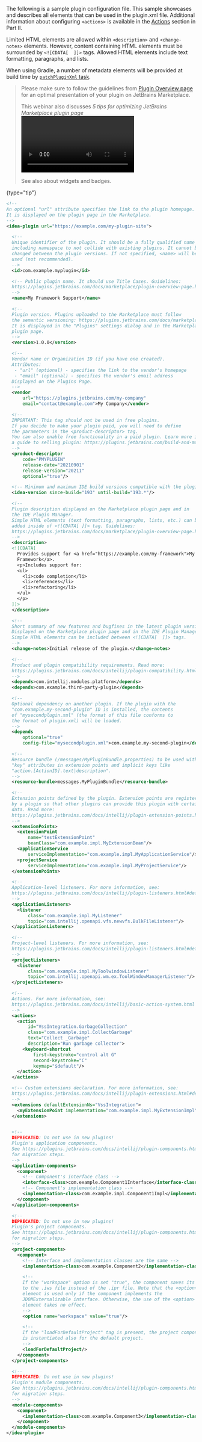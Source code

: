 [//]: # (title: Plugin Configuration File)

<!-- Copyright 2000-2022 JetBrains s.r.o. and other contributors. Use of this source code is governed by the Apache 2.0 license that can be found in the LICENSE file. -->

The following is a sample plugin configuration file.
This sample showcases and describes all elements that can be used in the <path>plugin.xml</path> file.
Additional information about configuring `<actions>` is available in the [Actions](basic_action_system.md#registering-actions) section in Part II.

Limited HTML elements are allowed within `<description>` and `<change-notes>` elements.
However, content containing HTML elements must be surrounded by `<![CDATA[  ]]>` tags.
Allowed HTML elements include text formatting, paragraphs, and lists.

When using Gradle, a number of metadata elements will be provided at build time by [`patchPluginXml` task](gradle_guide.md#patching-the-plugin-configuration-file).

> Please make sure to follow the guidelines from [Plugin Overview page](https://plugins.jetbrains.com/docs/marketplace/plugin-overview-page.html) for an optimal presentation of your plugin on JetBrains Marketplace.
>
> This webinar also discusses _5 tips for optimizing JetBrains Marketplace plugin page_
> <video href="oB1GA9JeeiY" title="Busy plugin developers series. Episode 2" width="300"/>
>
> See also [](marketing.md) about widgets and badges.
>
{type="tip"}

```xml
<!--
An optional "url" attribute specifies the link to the plugin homepage.
It is displayed on the plugin page in the Marketplace.
-->
<idea-plugin url="https://example.com/my-plugin-site">

  <!--
  Unique identifier of the plugin. It should be a fully qualified name
  including namespace to not collide with existing plugins. It cannot be
  changed between the plugin versions. If not specified, <name> will be
  used (not recommended).
  -->
  <id>com.example.myplugin</id>

  <!-- Public plugin name. It should use Title Cases. Guidelines:
  https://plugins.jetbrains.com/docs/marketplace/plugin-overview-page.html#plugin-name
  -->
  <name>My Framework Support</name>

  <!--
  Plugin version. Plugins uploaded to the Marketplace must follow
  the semantic versioning: https://plugins.jetbrains.com/docs/marketplace/semver.html.
  It is displayed in the "Plugins" settings dialog and in the Marketplace
  plugin page.
  -->
  <version>1.0.0</version>

  <!--
  Vendor name or Organization ID (if you have one created).
  Attributes:
   - "url" (optional) - specifies the link to the vendor's homepage
   - "email" (optional) - specifies the vendor's email address
  Displayed on the Plugins Page.
  -->
  <vendor
      url="https://plugins.jetbrains.com/my-company"
      email="contact@example.com">My Company</vendor>

  <!--
  IMPORTANT: This tag should not be used in free plugins.
  If you decide to make your plugin paid, you will need to define
  the parameters in the <product-descriptor> tag.
  You can also enable free functionality in a paid plugin. Learn more in
  a guide to selling plugin: https://plugins.jetbrains.com/build-and-market
  -->
  <product-descriptor
      code="PMYPLUGIN"
      release-date="20210901"
      release-version="20211"
      optional="true"/>

  <!-- Minimum and maximum IDE build versions compatible with the plugin. -->
  <idea-version since-build="193" until-build="193.*"/>

  <!--
  Plugin description displayed on the Marketplace plugin page and in
  the IDE Plugin Manager.
  Simple HTML elements (text formatting, paragraphs, lists, etc.) can be
  added inside of <![CDATA[ ]]> tag. Guidelines:
  https://plugins.jetbrains.com/docs/marketplace/plugin-overview-page.html#plugin-description
  -->
  <description>
  <![CDATA[
    Provides support for <a href="https://example.com/my-framework">My
    Framework</a>.
    <p>Includes support for:
    <ul>
      <li>code completion</li>
      <li>references</li>
      <li>refactoring</li>
    </ul>
    </p>
  ]]>
  </description>

  <!--
  Short summary of new features and bugfixes in the latest plugin version.
  Displayed on the Marketplace plugin page and in the IDE Plugin Manager.
  Simple HTML elements can be included between <![CDATA[  ]]> tags.
  -->
  <change-notes>Initial release of the plugin.</change-notes>

  <!--
  Product and plugin compatibility requirements. Read more:
  https://plugins.jetbrains.com/docs/intellij/plugin-compatibility.html
  -->
  <depends>com.intellij.modules.platform</depends>
  <depends>com.example.third-party-plugin</depends>

  <!--
  Optional dependency on another plugin. If the plugin with the
  "com.example.my-second-plugin" ID is installed, the contents
  of "mysecondplugin.xml" (the format of this file conforms to
  the format of plugin.xml) will be loaded.
  -->
  <depends
      optional="true"
      config-file="mysecondplugin.xml">com.example.my-second-plugin</depends>

  <!--
  Resource bundle (/messages/MyPluginBundle.properties) to be used with
  "key" attributes in extension points and implicit keys like
  "action.[ActionID].text|description".
  -->
  <resource-bundle>messages.MyPluginBundle</resource-bundle>

  <!--
  Extension points defined by the plugin. Extension points are registered
  by a plugin so that other plugins can provide this plugin with certain
  data. Read more:
  https://plugins.jetbrains.com/docs/intellij/plugin-extension-points.html
  -->
  <extensionPoints>
    <extensionPoint
        name="testExtensionPoint"
        beanClass="com.example.impl.MyExtensionBean"/>
    <applicationService
        serviceImplementation="com.example.impl.MyApplicationService"/>
    <projectService
        serviceImplementation="com.example.impl.MyProjectService"/>
  </extensionPoints>

  <!--
  Application-level listeners. For more information, see:
  https://plugins.jetbrains.com/docs/intellij/plugin-listeners.html#defining-application-level-listeners
  -->
  <applicationListeners>
    <listener
        class="com.example.impl.MyListener"
        topic="com.intellij.openapi.vfs.newvfs.BulkFileListener"/>
  </applicationListeners>

  <!--
  Project-level listeners. For more information, see:
  https://plugins.jetbrains.com/docs/intellij/plugin-listeners.html#defining-project-level-listeners
  -->
  <projectListeners>
    <listener
        class="com.example.impl.MyToolwindowListener"
        topic="com.intellij.openapi.wm.ex.ToolWindowManagerListener"/>
  </projectListeners>

  <!--
  Actions. For more information, see:
  https://plugins.jetbrains.com/docs/intellij/basic-action-system.html
  -->
  <actions>
    <action
        id="VssIntegration.GarbageCollection"
        class="com.example.impl.CollectGarbage"
        text="Collect _Garbage"
        description="Run garbage collector">
      <keyboard-shortcut
          first-keystroke="control alt G"
          second-keystroke="C"
          keymap="$default"/>
    </action>
  </actions>

  <!-- Custom extensions declaration. For more information, see:
  https://plugins.jetbrains.com/docs/intellij/plugin-extensions.html#declaring-extensions
  -->
  <extensions defaultExtensionNs="VssIntegration">
    <myExtensionPoint implementation="com.example.impl.MyExtensionImpl"/>
  </extensions>


  <!--
  DEPRECATED: Do not use in new plugins!
  Plugin's application components.
  See https://plugins.jetbrains.com/docs/intellij/plugin-components.html
  for migration steps.
  -->
  <application-components>
    <component>
      <!-- Component's interface class -->
      <interface-class>com.example.Component1Interface</interface-class>
      <!-- Component's implementation class -->
      <implementation-class>com.example.impl.Component1Impl</implementation-class>
    </component>
  </application-components>

  <!--
  DEPRECATED: Do not use in new plugins!
  Plugin's project components.
  See https://plugins.jetbrains.com/docs/intellij/plugin-components.html
  for migration steps.
  -->
  <project-components>
    <component>
      <!-- Interface and implementation classes are the same -->
      <implementation-class>com.example.Component2</implementation-class>

      <!--
      If the "workspace" option is set "true", the component saves its state
      to the .iws file instead of the .ipr file. Note that the <option>
      element is used only if the component implements the
      JDOMExternalizable interface. Otherwise, the use of the <option>
      element takes no effect.
      -->
      <option name="workspace" value="true"/>

      <!--
      If the "loadForDefaultProject" tag is present, the project component
      is instantiated also for the default project.
      -->
      <loadForDefaultProject/>
    </component>
  </project-components>

  <!--
  DEPRECATED: Do not use in new plugins!
  Plugin's module components.
  See https://plugins.jetbrains.com/docs/intellij/plugin-components.html
  for migration steps.
  -->
  <module-components>
    <component>
      <implementation-class>com.example.Component3</implementation-class>
    </component>
  </module-components>
</idea-plugin>
```
